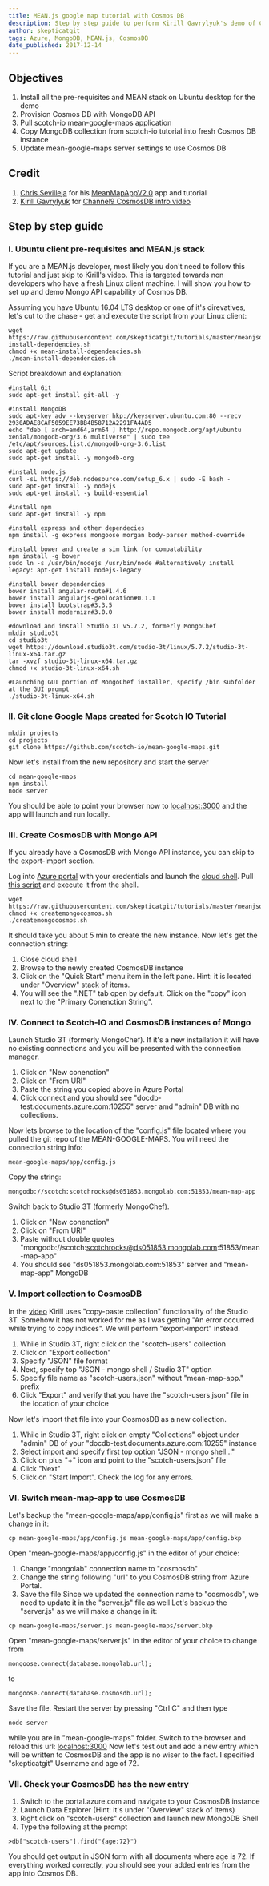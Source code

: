 ```yaml
---
title: MEAN.js google map tutorial with Cosmos DB
description: Step by step guide to perform Kirill Gavrylyuk's demo of Cosmos DB with MEAN app https://channel9.msdn.com/Shows/Azure-Friday/Introducing-Azure-Cosmos-DB
author: skepticatgit
tags: Azure, MongoDB, MEAN.js, CosmosDB
date_published: 2017-12-14
---
```

## Objectives

1. Install all the pre-requisites and MEAN stack on Ubuntu desktop for the demo
1. Provision Cosmos DB with MongoDB API
1. Pull scotch-io mean-google-maps application
1. Copy MongoDB collection from scotch-io tutorial into fresh Cosmos DB instance
1. Update mean-google-maps server settings to use Cosmos DB

## Credit
1. [Chris Sevilleja](https://github.com/sevilayha) for his  [MeanMapAppV2.0](https://github.com/skepticatgit/mean-google-maps) app and tutorial
1. [Kirill Gavrylyuk](https://www.linkedin.com/in/kirillgavrylyuk/) for [Channel9 CosmosDB intro video](https://channel9.msdn.com/Shows/Azure-Friday/Introducing-Azure-Cosmos-DB)

## Step by step guide
### I. Ubuntu client pre-requisites and MEAN.js stack
If you are a MEAN.js developer, most likely you don't need to follow this tutorial and just skip to Kirill's video. This is targeted towards non developers who have a fresh Linux client machine. I will show you how to set up and demo Mongo API capability of Cosmos DB.

Assuming you have Ubuntu 16.04 LTS desktop or one of it's direvatives, let's cut to the chase - get and execute the script from your Linux client:
```
wget https://raw.githubusercontent.com/skepticatgit/tutorials/master/meanjsoncosmos/examples/mean-install-dependencies.sh
chmod +x mean-install-dependencies.sh
./mean-install-dependencies.sh
```

Script breakdown and explanation:
```
#install Git
sudo apt-get install git-all -y

#install MongoDB
sudo apt-key adv --keyserver hkp://keyserver.ubuntu.com:80 --recv 2930ADAE8CAF5059EE73BB4B58712A2291FA4AD5
echo "deb [ arch=amd64,arm64 ] http://repo.mongodb.org/apt/ubuntu xenial/mongodb-org/3.6 multiverse" | sudo tee /etc/apt/sources.list.d/mongodb-org-3.6.list
sudo apt-get update
sudo apt-get install -y mongodb-org

#install node.js
curl -sL https://deb.nodesource.com/setup_6.x | sudo -E bash -
sudo apt-get install -y nodejs
sudo apt-get install -y build-essential

#install npm
sudo apt-get install -y npm

#install express and other dependecies
npm install -g express mongoose morgan body-parser method-override

#install bower and create a sim link for compatability
npm install -g bower
sudo ln -s /usr/bin/nodejs /usr/bin/node #alternatively install legacy: apt-get install nodejs-legacy

#install bower dependencies
bower install angular-route#1.4.6
bower install angularjs-geolocation#0.1.1
bower install bootstrap#3.3.5
bower install modernizr#3.0.0

#download and install Studio 3T v5.7.2, formerly MongoChef
mkdir studio3t
cd studio3t
wget https://download.studio3t.com/studio-3t/linux/5.7.2/studio-3t-linux-x64.tar.gz
tar -xvzf studio-3t-linux-x64.tar.gz
chmod +x studio-3t-linux-x64.sh

#Launching GUI portion of MongoChef installer, specify /bin subfolder at the GUI prompt
./studio-3t-linux-x64.sh

```
### II. Git clone Google Maps created for Scotch IO Tutorial
```
mkdir projects
cd projects
git clone https://github.com/scotch-io/mean-google-maps.git
```
Now let's install from the new repository and start the server
```
cd mean-google-maps
npm install
node server
```
You should be able to point your browser now to [localhost:3000](http://localhost:3000) and the app will launch and run locally.

### III. Create CosmosDB with Mongo API 
If you already have a CosmosDB with Mongo API instance, you can skip to the export-import section.

Log into [Azure portal](https://portal.azure.com) with your credentials and 
launch the [cloud shell](https://docs.microsoft.com/en-us/azure/cosmos-db/scripts/create-mongodb-database-account-cli?toc=%2fcli%2fazure%2ftoc.json#launch-azure-cloud-shell).
Pull [this script](https://raw.githubusercontent.com/skepticatgit/tutorials/master/meanjsoncosmos/examples/createmongocosmos.sh) and execute it from the shell.
```
wget https://raw.githubusercontent.com/skepticatgit/tutorials/master/meanjsoncosmos/examples/createmongocosmos.sh
chmod +x createmongocosmos.sh
./createmongocosmos.sh
```
It should take you about 5 min to create the new instance.
Now let's get the connection string:
1. Close cloud shell
1. Browse to the newly created CosmosDB instance
1. Click on the "Quick Start" menu item in the left pane. Hint: it is located under "Overview" stack of items.
1. You will see the ".NET" tab open by default. Click on the "copy" icon next to the "Primary Conenction String". 

### IV. Connect to Scotch-IO and CosmosDB instances of Mongo
Launch Studio 3T (formerly MongoChef). If it's a new installation it will have no existing connections and you will be presented with the connection manager.
1. Click on "New conenction"
1. Click on "From URI"
1. Paste the string you copied above in Azure Portal
1. Click connect and you should see "docdb-test.documents.azure.com:10255" server amd "admin" DB with no collections.

Now lets browse to the location of the "config.js" file located where you pulled the git repo of the MEAN-GOOGLE-MAPS. You will need the connection string info:
```
mean-google-maps/app/config.js
```
Copy the string:
```
mongodb://scotch:scotchrocks@ds051853.mongolab.com:51853/mean-map-app
```
Switch back to Studio 3T (formerly MongoChef). 
1. Click on "New conenction"
1. Click on "From URI"
1. Paste without double quotes "mongodb://scotch:scotchrocks@ds051853.mongolab.com:51853/mean-map-app"
1. You should see "ds051853.mongolab.com:51853" server and "mean-map-app" MongoDB

### V. Import collection to CosmosDB
In the [video](https://channel9.msdn.com/Shows/Azure-Friday/Introducing-Azure-Cosmos-DB) Kirill uses "copy-paste collection" functionality of the Studio 3T. Somehow it has not worked for me as I was getting "An error occurred while trying to copy indices". We will perform "export-import" instead.
1. While in Studio 3T, right click on the "scotch-users" collection
1. Click on "Export collection"
1. Specify "JSON" file format
1. Next, specify top "JSON - mongo shell / Studio 3T" option
1. Specify file name as "scotch-users.json" without "mean-map-app." prefix
1. Click "Export" and verify that you have the "scotch-users.json" file in the location of your choice

Now let's import that file into your CosmosDB as a new collection.
1. While in Studio 3T, right click on empty "Collections" object under "admin" DB of your "docdb-test.documents.azure.com:10255" instance
1. Select import and specify first top option "JSON - mongo shell..."
1. Click on plus "+" icon and point to the "scotch-users.json" file 
1. Click "Next"
1. Click on "Start Import". Check the log for any errors.

### VI. Switch mean-map-app to use CosmosDB
Let's backup the "mean-google-maps/app/config.js" first as we will make a change in it:
```
cp mean-google-maps/app/config.js mean-google-maps/app/config.bkp
```
Open "mean-google-maps/app/config.js" in the editor of your choice:
1. Change "mongolab" connection name to "cosmosdb"
1. Change the string following "url" to you CosmosDB string from Azure Portal.
1. Save the file
Since we updated the connection name to "cosmosdb", we need to update it in the "server.js" file as well
Let's backup the "server.js" as we will make a change in it:
```
cp mean-google-maps/server.js mean-google-maps/server.bkp
```
Open "mean-google-maps/server.js" in the editor of your choice to change from
```
mongoose.connect(database.mongolab.url);
```
to 
```
mongoose.connect(database.cosmosdb.url);
```
Save the file. Restart the server by pressing "Ctrl C" and then type 
```
node server
```
while you are in "mean-google-maps" folder. 
Switch to the browser and reload this url: [localhost:3000](http://localhost:3000)
Now let's test out and add a new entry which will be written to CosmosDB and the app is no wiser to the fact. I specified "skepticatgit" Username and age of 72.
### VII. Check your CosmosDB has the new entry
1. Switch to the portal.azure.com and navigate to your CosmosDB instance
1. Launch Data Explorer (Hint: it's under "Overview" stack of items)
1. Right click on "scotch-users" collection and launch new MongoDB Shell
1. Type the following at the prompt
```
>db["scotch-users"].find("{age:72}")
```
You should get output in JSON form with all documents where age is 72. If everything worked correctly, you should see your added entries from the app into Cosmos DB.
